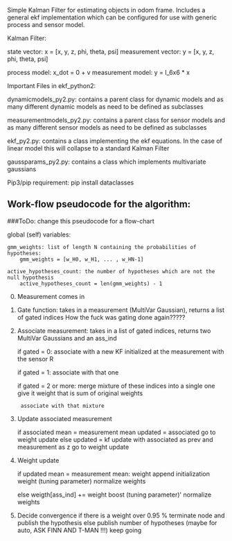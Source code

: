 Simple Kalman Filter for estimating objects in odom frame. Includes a general ekf implementation which can be configured for
use with generic process and sensor model.

Kalman Filter:

state vector:       x = [x, y, z, phi, theta, psi]
measurement vector: y = [x, y, z, phi, theta, psi]

process model:     x_dot = 0 + v
measurement model: y = I_6x6 * x


Important Files in ekf_python2:

dynamicmodels_py2.py: contains a parent class for dynamic models and as many different dynamic models as need to be defined 
as subclasses

measurementmodels_py2.py: contains a parent class for sensor models and as many different sensor models as need to be defined 
as subclasses

ekf_py2.py: contains a class implementing the ekf equations. In the case of linear model this will collapse to a standard Kalman Filter

gaussparams_py2.py: contains a class which implements multivariate gaussians

Pip3/pip requirement:
pip install dataclasses



## Work-flow pseudocode for the algorithm:
###ToDo: change this pseudocode for a flow-chart

global (self) variables:

    gmm_weights: list of length N containing the probabilities of hypotheses:
        gmm_weights = [w_H0, w_H1, ... , w_HN-1]

    active_hypotheses_count: the number of hypotheses which are not the null hypothesis
        active_hypotheses_count = len(gmm_weights) - 1
    

0) Measurement comes in

1) Gate function: takes in a measurement (MultiVar Gaussian), returns a list of gated indices
    How the fuck was gating done again?????

2) Associate measurement: takes in a list of gated indices, returns two MultiVar Gaussians and an ass_ind

    if gated = 0:
        associate with a new KF initialized at the measurement with the sensor R
    
    if gated = 1:
        associate with that one
    
    if gated = 2 or more:
        merge mixture of these indices into a single one
        give it weight that is sum of original weights

        associate with that mixture

    
3) Update associated measurement
    
    if associated mean = measurement mean
        updated = associated
        go to weight update
    else
        updated = kf update with associated as prev and measurement as z
        go to weight update
    
4) Weight update

    if updated mean = measurement mean:
        weight append initialization weight (tuning parameter)
        normalize weights

    else 
        weigth[ass_ind] += weight boost (tuning parameter)'
        normalize weights

5) Decide convergence
    if there is a weight over 0.95 %
        terminate node and publish the hypothesis
    else
        publish number of hypotheses (maybe for auto, ASK FINN AND T-MAN !!!)
        keep going
        